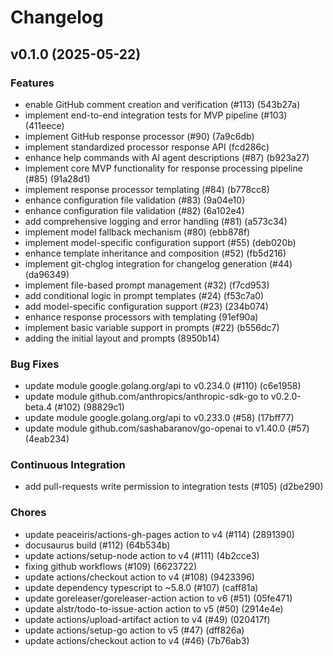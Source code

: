 # Changelog

## v0.1.0 (2025-05-22)

### Features

- enable GitHub comment creation and verification (#113) (543b27a)
- implement end-to-end integration tests for MVP pipeline (#103) (411eece)
- implement GitHub response processor (#90) (7a9c6db)
- implement standardized processor response API (fcd286c)
- enhance help commands with AI agent descriptions (#87) (b923a27)
- implement core MVP functionality for response processing pipeline (#85) (91a28d1)
- implement response processor templating (#84) (b778cc8)
- enhance configuration file validation (#83) (9a04e10)
- enhance configuration file validation (#82) (6a102e4)
- add comprehensive logging and error handling (#81) (a573c34)
- implement model fallback mechanism (#80) (ebb878f)
- implement model-specific configuration support (#55) (deb020b)
- enhance template inheritance and composition (#52) (fb5d216)
- implement git-chglog integration for changelog generation (#44) (da96349)
- implement file-based prompt management (#32) (f7cd953)
- add conditional logic in prompt templates (#24) (f53c7a0)
- add model-specific configuration support (#23) (234b074)
- enhance response processors with templating (91ef90a)
- implement basic variable support in prompts (#22) (b556dc7)
- adding the initial layout and prompts (8950b14)

### Bug Fixes

- update module google.golang.org/api to v0.234.0 (#110) (c6e1958)
- update module github.com/anthropics/anthropic-sdk-go to v0.2.0-beta.4 (#102) (98829c1)
- update module google.golang.org/api to v0.233.0 (#58) (17bff77)
- update module github.com/sashabaranov/go-openai to v1.40.0 (#57) (4eab234)

### Continuous Integration

- add pull-requests write permission to integration tests (#105) (d2be290)

### Chores

- update peaceiris/actions-gh-pages action to v4 (#114) (2891390)
- docusaurus build (#112) (64b534b)
- update actions/setup-node action to v4 (#111) (4b2cce3)
- fixing github workflows (#109) (6623722)
- update actions/checkout action to v4 (#108) (9423396)
- update dependency typescript to ~5.8.0 (#107) (caff81a)
- update goreleaser/goreleaser-action action to v6 (#51) (05fe471)
- update alstr/todo-to-issue-action action to v5 (#50) (2914e4e)
- update actions/upload-artifact action to v4 (#49) (020417f)
- update actions/setup-go action to v5 (#47) (dff826a)
- update actions/checkout action to v4 (#46) (7b76ab3)
